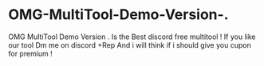 # OMG-MultiTool-Demo-Version-.
OMG MultiTool Demo Version . Is the Best discord free multitool ! If you like our tool Dm me on discord +Rep And i will think if i should give you cupon for premium !

